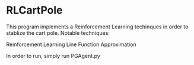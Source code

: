 # RLCartPole

This program implements a Reinforcement Learning techinques in order to stablize the cart pole. 
Notable techniques:

Reinforcement Learning
Line Function Approximation 

In order to run, simply run PGAgent.py
